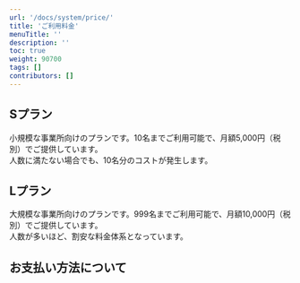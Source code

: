 ```yaml
---
url: '/docs/system/price/'
title: 'ご利用料金'
menuTitle: ''
description: ''
toc: true
weight: 90700
tags: []
contributors: []
---
```


## Sプラン

小規模な事業所向けのプランです。10名までご利用可能で、月額5,000円（税別）でご提供しています。  
人数に満たない場合でも、10名分のコストが発生します。

## Lプラン

大規模な事業所向けのプランです。999名までご利用可能で、月額10,000円（税別）でご提供しています。  
人数が多いほど、割安な料金体系となっています。

## お支払い方法について
